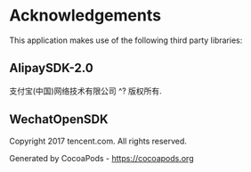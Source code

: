 # Acknowledgements
This application makes use of the following third party libraries:

## AlipaySDK-2.0

支付宝(中国)网络技术有限公司 ^? 版权所有.


## WechatOpenSDK

Copyright 2017 tencent.com. All rights reserved.

Generated by CocoaPods - https://cocoapods.org
